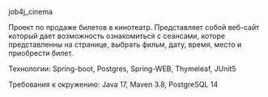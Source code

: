 job4j_cinema

Проект по продаже билетов в кинотеатр.
Представляет собой веб-сайт который дает возможность ознакомиться с сеансами, 
которе представленны на странице, выбрать фильм, дату, время, место и приобрести билет.

Технологии:
Spring-boot, Postgres, Spring-WEB, Thymeleaf, JUnit5

Требования к окружению:
Java 17, Maven 3.8, PostgreSQL 14